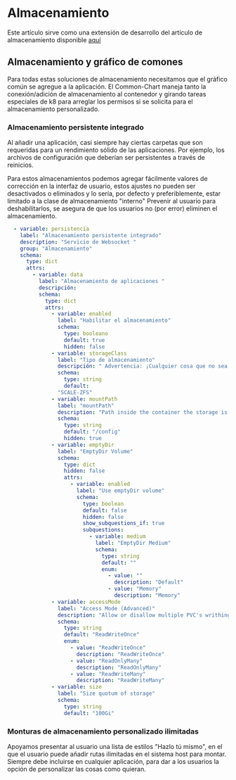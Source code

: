 # Almacenamiento

Este artículo sirve como una extensión de desarrollo del artículo de almacenamiento disponible [aquí](https://wiki.truecharts.org/general/storage/)

## Almacenamiento y gráfico de comones

Para todas estas soluciones de almacenamiento necesitamos que el gráfico común se agregue a la aplicación. El Common-Chart maneja tanto la conexión/adición de almacenamiento al contenedor y girando tareas especiales de k8 para arreglar los permisos si se solicita para el almacenamiento personalizado.

### Almacenamiento persistente integrado

Al añadir una aplicación, casi siempre hay ciertas carpetas que son requeridas para un rendimiento sólido de las aplicaciones. Por ejemplo, los archivos de configuración que deberían ser persistentes a través de reinicios.

Para estos almacenamientos podemos agregar fácilmente valores de corrección en la interfaz de usuario, estos ajustes no pueden ser desactivados o eliminados y lo sería, por defecto y preferiblemente, estar limitado a la clase de almacenamiento "interno" Prevenir al usuario para deshabilitarlos, se asegura de que los usuarios no (por error) eliminen el almacenamiento.

```yaml
  - variable: persistencia
    label: "Almacenamiento persistente integrado"
    description: "Servicio de Websocket "
    group: "Almacenamiento"
    schema:
      type: dict
      attrs:
        - variable: data
          label: "Almacenamiento de aplicaciones "
          descripción:
          schema:
            type: dict
            attrs:
              - variable: enabled
                label: "Habilitar el almacenamiento"
                schema:
                  type: booleano
                  default: true
                  hidden: false
              - variable: storageClass
                label: "Tipo de almacenamiento"
                descripción: " Advertencia: ¡Cualquier cosa que no sea SCALE-ZFS romperá la rollback!"
                schema:
                  type: string
                  default:
                "SCALE-ZFS"
              - variable: mountPath
                label: "mountPath"
                description: "Path inside the container the storage is mounted"
                schema:
                  type: string
                  default: "/config"
                  hidden: true
              - variable: emptyDir
                label: "EmptyDir Volume"
                schema:
                  type: dict
                  hidden: false
                  attrs:
                    - variable: enabled
                      label: "Use emptyDir volume"
                      schema:
                        type: boolean
                        default: false
                        hidden: false
                        show_subquestions_if: true
                        subquestions:
                          - variable: medium
                            label: "EmptyDir Medium"
                            schema:
                              type: string
                              default: ""
                              enum:
                                - value: ""
                                  description: "Default"
                                - value: "Memory"
                                  description: "Memory"
              - variable: accessMode
                label: "Access Mode (Advanced)"
                description: "Allow or disallow multiple PVC's writhing to the same PVC"
                schema:
                  type: string
                  default: "ReadWriteOnce"
                  enum:
                    - value: "ReadWriteOnce"
                      description: "ReadWriteOnce"
                    - value: "ReadOnlyMany"
                      description: "ReadOnlyMany"
                    - value: "ReadWriteMany"
                      description: "ReadWriteMany"
              - variable: size
                label: "Size quotum of storage"
                schema:
                  type: string
                  default: "100Gi"
```

### Monturas de almacenamiento personalizado ilimitadas

Apoyamos presentar al usuario una lista de estilos "Hazlo tú mismo", en el que el usuario puede añadir rutas ilimitadas en el sistema host para montar. Siempre debe incluirse en cualquier aplicación, para dar a los usuarios la opción de personalizar las cosas como quieran.
